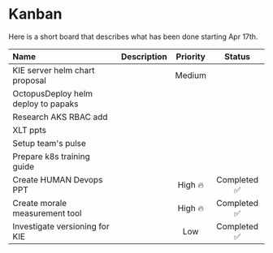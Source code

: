 # Kanban

Here is a short board that describes what has been done starting Apr 17th.



|Name                               |Description |Priority|Status   |
|:-----------------------------------|-------:|:------------:|:---------:|
|KIE server helm chart proposal     |      |    Medium  |         |
|OctopusDeploy helm deploy to papaks|      |            |         |
|Research AKS RBAC add              |      |            |         |
|XLT ppts                           |      |            |         |
|Setup team's pulse                 |      |            |         |
|Prepare k8s training guide         |      |            |         |
|Create HUMAN Devops PPT             |      |  High 🔥    |Completed ✅|
|Create morale measurement tool     |      |  High 🔥    |Completed ✅|
|Investigate versioning for KIE     |      |  Low        |Completed ✅|
